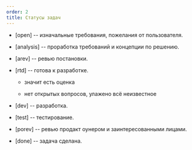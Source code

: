 ```yaml
---
order: 2
title: Статусы задач
---
```


-  \[open\] -- изначальные требования, пожелания от пользователя.

-  \[analysis\] -- проработка требований и концепции по решению.

-  \[arev\] -- ревью постановки.

-  \[rtd\] -- готова к разработке.

   -  значит есть оценка

   -  нет открытых вопросов, улажено всё неизвестное

-  \[dev\] -- разработка.

-  \[test\] -- тестирование.

-  \[porev\] -- ревью продакт оунером и заинтересованными лицами.

-  \[done\] -- задача сделана.